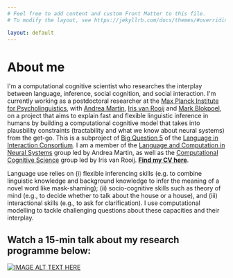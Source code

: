 ```yaml
---
# Feel free to add content and custom Front Matter to this file.
# To modify the layout, see https://jekyllrb.com/docs/themes/#overriding-theme-defaults

layout: default
---
```


# About me

I'm a computational cognitive scientist who researches the interplay between language, inference, social cognition, and social interaction. I'm currently working as a postdoctoral researcher at the [Max Planck Institute for Psycholinguistics](https://www.mpi.nl/), with [Andrea Martin](https://sites.google.com/site/aemn1011/home), [Iris van Rooij](https://irisvanrooijcogsci.com/) and [Mark Blokpoel](https://markblokpoel.com/), on a project that aims to explain fast and flexible linguistic inference in humans by building a computational cognitive model that takes into plausbility constraints (tractability and what we know about neural systems) from the get-go. This is a subproject of [Big Question 5](https://www.languageininteraction.nl/research-organization/big-questions/big-question-5/) of the [Language in Interaction Consortium](https://www.languageininteraction.nl/). I am a member of the [Language and Computation in Neural Systems](https://lacns.github.io/) group led by Andrea Martin, as well as the [Computational Cognitive Science](https://www.dcc.ru.nl/ccs/) group led by Iris van Rooij. [**Find my CV here**](/assets/cv_M_Woensdregt.pdf). 

Language use relies on (i) flexible inferencing skills (e.g. to combine linguistic knowledge and background knowledge to infer the meaning of a novel word like mask-shaming); (ii) socio-cognitive skills such as theory of mind (e.g., to decide whether to talk about the house or a house), and (iii) interactional skills (e.g., to ask for clarification). I use computational modelling to tackle challenging questions about these capacities and their interplay.

## Watch a 15-min talk about my research programme below:
[![IMAGE ALT TEXT HERE](https://img.youtube.com/vi/uIbiJvzXu48/0.jpg)](https://www.youtube.com/watch?v=uIbiJvzXu48)


